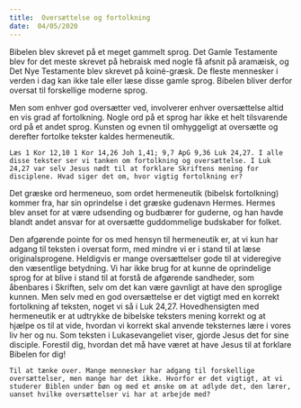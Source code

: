 ```yaml
---
title:  Oversættelse og fortolkning
date:  04/05/2020
---
```


Bibelen blev skrevet på et meget gammelt sprog. Det Gamle Testamente blev for det meste skrevet på hebraisk med nogle få afsnit på aramæisk, og Det Nye Testamente blev skrevet på koiné-græsk. De fleste mennesker i verden i dag kan ikke tale eller læse disse gamle sprog. Bibelen bliver derfor oversat til forskellige moderne sprog.

Men som enhver god oversætter ved, involverer enhver oversættelse altid en vis grad af fortolkning. Nogle ord på et sprog har ikke et helt tilsvarende ord på et andet sprog. Kunsten og evnen til omhyggeligt at oversætte og derefter fortolke tekster kaldes hermeneutik.

`Læs 1 Kor 12,10 1 Kor 14,26 Joh 1,41; 9,7 ApG 9,36 Luk 24,27. I alle disse tekster ser vi tanken om fortolkning og oversættelse. I Luk 24,27 var selv Jesus nødt til at forklare Skriftens mening for disciplene. Hvad siger det om, hvor vigtig fortolkning er?`

Det græske ord hermeneuo, som ordet hermeneutik (bibelsk fortolkning) kommer fra, har sin oprindelse i det græske gudenavn Hermes. Hermes blev anset for at være udsending og budbærer for guderne, og han havde blandt andet ansvar for at oversætte guddommelige budskaber for folket.

Den afgørende pointe for os med hensyn til hermeneutik er, at vi kun har adgang til teksten i oversat form, med mindre vi er i stand til at læse originalsprogene. Heldigvis er mange oversættelser gode til at videregive den væsentlige betydning. Vi har ikke brug for at kunne de oprindelige sprog for at blive i stand til at forstå de afgørende sandheder, som åbenbares i Skriften, selv om det kan være gavnligt at have den sproglige kunnen. Men selv med en god oversættelse er det vigtigt med en korrekt fortolkning af teksten, noget vi så i Luk 24,27. Hovedhensigten med hermeneutik er at udtrykke de bibelske teksters mening korrekt og at hjælpe os til at vide, hvordan vi korrekt skal anvende teksternes lære i vores liv her og nu. Som teksten i Lukasevangeliet viser, gjorde Jesus det for sine disciple. Forestil dig, hvordan det må have været at have Jesus til at forklare Bibelen for dig!

`Til at tænke over. Mange mennesker har adgang til forskellige oversættelser, men mange har det ikke. Hvorfor er det vigtigt, at vi studerer Biblen under bøn og med et ønske om at adlyde det, den lærer, uanset hvilke oversættelser vi har at arbejde med?`